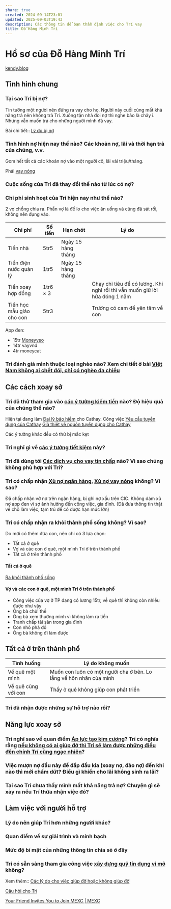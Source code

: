 ```yaml
---
share: true
created: 2024-09-14T23:01
updated: 2025-09-03T19:43
description: Các thông tin để bạn thẩm định việc cho Trí vay
title: Đỗ Hàng Minh Trí
---
```

# Hồ sơ của Đỗ Hàng Minh Trí
[kendy.blog](https://dohangminhtri.com/)

## Tình hình chung
### Tại sao Trí bị nợ? 
Tin tưởng một người nên đứng ra vay cho họ. Người này cuối cùng mất khả năng trả nên không trả Trí. Xuống tận nhà đòi nợ thì nghe bảo là chây ì. Nhưng vẫn muốn trả cho những người mình đã vay.

Bài chi tiết:: [Lý do bị nợ](L%C3%BD%20do%20b%E1%BB%8B%20n%E1%BB%A3.md)
### Tình hình nợ hiện nay thế nào? Các khoản nợ, lãi và thời hạn trả của chúng, v.v.
Gom hết tất cả các khoản nợ vào một người cô, lãi vài triệu/tháng. 

Phải [vay nóng](../../../../%F0%9F%93%9CT%C3%A0i%20nguy%C3%AAn/T%C3%ACnh%20h%C3%ACnh%20%E1%BB%9F%20Vi%E1%BB%87t%20Nam/L%C4%A9nh%20v%E1%BB%B1c%20c%E1%BB%A5%20th%E1%BB%83/T%C3%A0i%20ch%C3%ADnh/T%E1%BB%95%20ch%E1%BB%A9c%20t%C3%ADn%20d%E1%BB%A5ng/App%20vay%20n%C3%B3ng/index.md)

### Cuộc sống của Trí đã thay đổi thế nào từ lúc có nợ?
### Chi phí sinh hoạt của Trí hiện nay như thế nào?
2 vợ chồng chia ra. Phần vợ là để lo cho việc ăn uống và cũng đã sát rồi, không nên đụng vào.

| Chi phí                   | Số tiền  | Hạn chót           | Lý do                                                                       |
| ------------------------- | -------- | ------------------ | --------------------------------------------------------------------------- |
| Tiền nhà                  | 5tr5     | Ngày 15 hàng tháng |                                                                             |
| Tiền điện nước quản lý    | 1tr5     | Ngày 15 hàng tháng |                                                                             |
| Tiền xoay hợp đồng        | 1tr6 × 3 |                    | Chạy chỉ tiêu để có lương. Khi nghỉ rồi thì vẫn muốn giữ lời hứa đóng 1 năm |
| Tiền học mẫu giáo cho con | 5tr3     |                    | Trường có cam để yên tâm về con                                             |

App đen:
- 15tr [Moneyveo](../../../../%F0%9F%93%9CT%C3%A0i%20nguy%C3%AAn/Ch%E1%BB%8Dn%20s%E1%BA%A3n%20ph%E1%BA%A9m%20ph%C3%B9%20h%E1%BB%A3p/C%C3%A1c%20d%E1%BB%8Bch%20v%E1%BB%A5%20cho%20vay%20t%C3%ADn%20ch%E1%BA%A5p/T%E1%BB%95%20ch%E1%BB%A9c%20t%C3%ADn%20d%E1%BB%A5ng%20phi%20ng%C3%A2n%20h%C3%A0ng/App%20vay%20n%C3%B3ng/Moneyveo.md)
- 14tr vayvnd
- 4tr moneycat

### Trí đánh giá mình thuộc loại nghèo nào? Xem chi tiết ở bài [Việt Nam không ai chết đói, chỉ có nghèo đa chiều](../../../../%E2%9A%A1Hi%E1%BB%83u%20bi%E1%BA%BFt%20s%C3%A2u/Ph%C3%A1t%20tri%E1%BB%83n%20b%E1%BB%81n%20v%E1%BB%AFng.%20C%C3%A1c%20n%E1%BB%81n%20kinh%20t%E1%BA%BF%20thay%20th%E1%BA%BF/Th%E1%BB%B1c%20tr%E1%BA%A1ng/Ng%C6%B0%E1%BB%9Di%20ngh%C3%A8o/Vi%E1%BB%87t%20Nam%20kh%C3%B4ng%20ai%20ch%E1%BA%BFt%20%C4%91%C3%B3i,%20ch%E1%BB%89%20c%C3%B3%20ngh%C3%A8o%20%C4%91a%20chi%E1%BB%81u.md)

## Các cách xoay sở
### Trí đã thử tham gia vào [các ý tưởng kiếm tiền](../../../../%F0%9F%93%9CT%C3%A0i%20nguy%C3%AAn/%C3%9D%20t%C6%B0%E1%BB%9Fng%20ki%E1%BA%BFm%20ti%E1%BB%81n/%C3%9D%20t%C6%B0%E1%BB%9Fng/index.md) nào? Độ hiệu quả của chúng thế nào?
Hiện tại đang làm [Đại lý bảo hiểm](../../../../%F0%9F%93%9CT%C3%A0i%20nguy%C3%AAn/%C3%9D%20t%C6%B0%E1%BB%9Fng%20ki%E1%BA%BFm%20ti%E1%BB%81n/%C3%9D%20t%C6%B0%E1%BB%9Fng/Vi%E1%BB%87c%20ch%C3%ADnh%20th%E1%BB%A9c%20trong%20c%C3%B4ng%20ty/%C4%90%E1%BA%A1i%20l%C3%BD%20b%E1%BA%A3o%20hi%E1%BB%83m.md) cho Cathay. Công việc 
[Yêu cầu tuyển dụng của Cathay](../../../Gi%C3%BAp%20nhau%20ki%E1%BA%BFm%20ti%E1%BB%81n/Ch%E1%BA%A1y%20ch%E1%BB%89%20ti%C3%AAu%20cho%20nh%C3%A2n%20vi%C3%AAn%20c%C3%B4ng%20ty/L%C3%A0m%20th%E1%BA%ADt/B%E1%BA%A3o%20hi%E1%BB%83m/Tuy%E1%BB%83n%20d%E1%BB%A5ng/Y%C3%AAu%20c%E1%BA%A7u%20tuy%E1%BB%83n%20d%E1%BB%A5ng%20c%E1%BB%A7a%20Cathay.md)
[Giả thiết về nguồn tuyển dụng cho Cathay](../../../Gi%C3%BAp%20nhau%20ki%E1%BA%BFm%20ti%E1%BB%81n/Ch%E1%BA%A1y%20ch%E1%BB%89%20ti%C3%AAu%20cho%20nh%C3%A2n%20vi%C3%AAn%20c%C3%B4ng%20ty/L%C3%A0m%20th%E1%BA%ADt/B%E1%BA%A3o%20hi%E1%BB%83m/T%C3%A0i%20li%E1%BB%87u%20kh%C3%A1c/Gi%E1%BA%A3%20thi%E1%BA%BFt/Gi%E1%BA%A3%20thi%E1%BA%BFt%20v%E1%BB%81%20ngu%E1%BB%93n%20tuy%E1%BB%83n%20d%E1%BB%A5ng%20cho%20Cathay.md)

Các ý tưởng khác đều có thứ bị mắc kẹt
### Trí nghĩ gì về [các ý tưởng tiết kiệm](../../../../%F0%9F%93%9CT%C3%A0i%20nguy%C3%AAn/S%E1%BB%91ng%20v%E1%BB%ABa%20%C4%91%E1%BB%A7,%20b%E1%BB%81n%20v%E1%BB%AFng,%20ti%E1%BA%BFt%20ki%E1%BB%87m/index.md) này?
### Trí đã dùng tới [Các dịch vụ cho vay tín chấp](../../../../%F0%9F%93%9CT%C3%A0i%20nguy%C3%AAn/Ch%E1%BB%8Dn%20s%E1%BA%A3n%20ph%E1%BA%A9m%20ph%C3%B9%20h%E1%BB%A3p/C%C3%A1c%20d%E1%BB%8Bch%20v%E1%BB%A5%20cho%20vay%20t%C3%ADn%20ch%E1%BA%A5p/index.md) nào? Vì sao chúng không phù hợp với Trí?
### Trí có chấp nhận [Xù nợ ngân hàng](../../T%C3%A0i%20li%E1%BB%87u/X%C3%B9%20n%E1%BB%A3%20ng%C3%A2n%20h%C3%A0ng.md), [Xù nợ vay nóng](../../T%C3%A0i%20li%E1%BB%87u/X%C3%B9%20n%E1%BB%A3%20vay%20n%C3%B3ng.md) không? Vì sao?
Đã chấp nhận vỡ nợ trên ngân hàng, bị ghi nợ xấu trên CIC. Không dám xù nợ app đen vì sợ ảnh hưởng đến công việc, gia đình. (Đã đưa thông tin thật về chỗ làm việc, tạm trú để có được hạn mức lớn)

### Trí có chấp nhận ra khỏi thành phố sống không? Vì sao?
Do mới có thêm đứa con, nên chỉ có 3 lựa chọn:
- Tất cả ở quê
- Vợ và các con ở quê, một mình Trí ở trên thành phố
- Tất cả ở trên thành phố

#### Tất cả ở quê
[Ra khỏi thành phố sống](../../T%C3%A0i%20li%E1%BB%87u/Ni%E1%BB%81m%20tin/Ra%20kh%E1%BB%8Fi%20th%C3%A0nh%20ph%E1%BB%91%20s%E1%BB%91ng.md)
#### Vợ và các con ở quê, một mình Trí ở trên thành phố
- Công việc của vợ ở TP đang có lương 15tr, về quê thì không còn nhiều được như vậy
- Ông bà chửi thề
- Ông bà xem thường mình vì không làm ra tiền
- Tranh chấp tài sản trong gia đình
- Con nhỏ phá đồ
- Ông bà không đi làm được

## Tất cả ở trên thành phố

| Tình huống          | Lý do không muốn                                                   |
| ------------------- | ------------------------------------------------------------------ |
| Về quê một mình     | Muốn con luôn có một người cha ở bên. Lo lắng về hôn nhân của mình |
| Về quê cùng với con | Thấy ở quê không giúp con phát triển                               |


### Trí đã nhận được những sự hỗ trợ nào rồi?

## Năng lực xoay sở
### Trí nghĩ sao về quan điểm [Áp lực tạo kim cương](../../../../%F0%9F%93%9CT%C3%A0i%20nguy%C3%AAn/Ni%E1%BB%81m%20tin,%20di%E1%BB%85n%20ng%C3%B4n/Th%C3%A1ch%20th%E1%BB%A9c,%20%C4%91am%20m%C3%AA,%20ph%C3%A1t%20tri%E1%BB%83n%20b%E1%BA%A3n%20th%C3%A2n/%C3%81p%20l%E1%BB%B1c%20t%E1%BA%A1o%20kim%20c%C6%B0%C6%A1ng.md)? Trí có nghĩa rằng [nếu không có ai giúp đỡ thì Trí sẽ làm được những điều đến chính Trí cũng ngạc nhiên](../../../../%F0%9F%93%9CT%C3%A0i%20nguy%C3%AAn/Ni%E1%BB%81m%20tin,%20di%E1%BB%85n%20ng%C3%B4n/Th%C3%A1ch%20th%E1%BB%A9c,%20%C4%91am%20m%C3%AA,%20ph%C3%A1t%20tri%E1%BB%83n%20b%E1%BA%A3n%20th%C3%A2n/Con%20ng%C6%B0%E1%BB%9Di%20th%C6%B0%E1%BB%9Dng%20kh%C3%B4ng%20bi%E1%BA%BFt%20%C4%91%C6%B0%E1%BB%A3c%20n%C4%83ng%20l%E1%BB%B1c%20c%E1%BB%A7a%20m%C3%ACnh.%20Khi%20b%E1%BB%8B%20%C3%A9p%20v%C3%A0o%20%C4%91%C6%B0%E1%BB%9Dng%20c%C3%B9ng%20h%E1%BB%8D%20s%E1%BA%BD%20l%C3%A0m%20%C4%91%C6%B0%E1%BB%A3c%20nh%E1%BB%AFng%20%C4%91i%E1%BB%81u%20%C4%91%E1%BA%BFn%20ch%C3%ADnh%20h%E1%BB%8D%20c%C5%A9ng%20ng%E1%BA%A1c%20nhi%C3%AAn.md)?
### Việc mượn nợ đầu này để đắp đầu kia (xoay nợ, đảo nợ) đến khi nào thì mới chấm dứt? Điều gì khiến cho lãi không sinh ra lãi?
### Tại sao Trí chưa thấy mình mất khả năng trả nợ? Chuyện gì sẽ xảy ra nếu Trí thừa nhận việc đó?

## Làm việc với người hỗ trợ
### Lý do nên giúp Trí hơn những người khác?
### Quan điểm về sự giải trình và minh bạch
### Mức độ bí mật của những thông tin chia sẻ ở đây
### Trí có sẵn sàng tham gia công việc [xây dựng quỹ tín dụng vi mô](../../C%C3%B4ng%20vi%E1%BB%87c/Qu%E1%BB%B9/X%C3%A2y%20d%E1%BB%B1ng%20ng%C3%A2n%20h%C3%A0ng%20mini%20v%C3%A0%20m%E1%BA%A1ng%20l%C6%B0%E1%BB%9Bi%20cho%20vay%20ngang%20h%C3%A0ng.md) không?

Xem thêm:: [Các lý do cho việc giúp đỡ hoặc không giúp đỡ](../../T%C3%A0i%20li%E1%BB%87u/Ni%E1%BB%81m%20tin/C%C3%A1c%20l%C3%BD%20do%20cho%20vi%E1%BB%87c%20gi%C3%BAp%20%C4%91%E1%BB%A1%20ho%E1%BA%B7c%20kh%C3%B4ng%20gi%C3%BAp%20%C4%91%E1%BB%A1.md)


[Câu hỏi cho Trí](C%C3%A2u%20h%E1%BB%8Fi%20cho%20Tr%C3%AD.md)

[Your Friend Invites You to Join MEXC \| MEXC](https://www.mexc.com/invite/register?inviteCode=3G1q4&source=invite&utm_source=usershare&utm_medium=usershare&utm_biz=affiliate&utm_campaign=invite)
